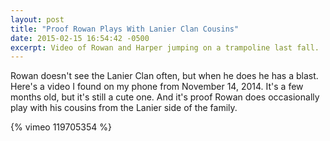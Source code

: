 ```yaml
---
layout: post
title: "Proof Rowan Plays With Lanier Clan Cousins"
date: 2015-02-15 16:54:42 -0500
excerpt: Video of Rowan and Harper jumping on a trampoline last fall. 
---
```

Rowan doesn't see the Lanier Clan often, but when he does he has a blast. Here's a video I found on my phone from November 14, 2014. It's a few months old, but it's still a cute one. And it's proof Rowan does occasionally play with his cousins from the Lanier side of the family.

{% vimeo 119705354 %}
